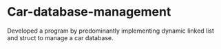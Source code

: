 # Car-database-management
Developed a program by predominantly implementing dynamic linked list and struct to manage a car  database.
